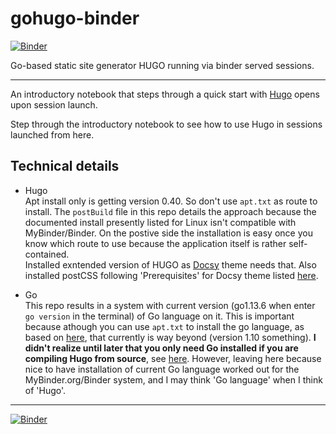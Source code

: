 # gohugo-binder

[![Binder](https://mybinder.org/badge_logo.svg)](https://mybinder.org/v2/gh/fomightez/gohugo-binder/master?filepath=index.ipynb)

Go-based static site generator HUGO running via binder served sessions.

------


An introductory notebook that steps through a quick start with [Hugo](https://gohugo.io/) opens upon session launch.

Step through the introductory notebook to see how to use Hugo in sessions launched from here.

Technical details
-----------------

- Hugo  
	Apt install only is getting version 0.40. So don't use `apt.txt` as route to install. The `postBuild` file in this repo details the approach because the documented install presently listed for Linux isn't compatible with MyBinder/Binder. On the postive side the installation is easy once you know which route to use because the application itself is rather self-contained.   
	Installed exntended version of HUGO as [Docsy](https://themes.gohugo.io/docsy/) theme needs that. Also installed postCSS following 'Prerequisites' for Docsy theme listed [here]( https://themes.gohugo.io/docsy/).


- Go  
	This repo results in a system with current version (go1.13.6 when enter `go version` in the terminal) of Go language on it. This is important because athough you can use `apt.txt` to install the go language, as based on [here](https://github.com/aborruso/bashnotebook/blob/master/binder/apt.txt), that currently is way beyond (version 1.10 something). **I didn't realize until later that you only need Go installed if you are compiling Hugo from source**, see [here](https://discourse.gohugo.io/t/quick-start-doesnt-work-on-ubuntu/14686/2). However, leaving here because nice to have installation of current Go language worked out for the MyBinder.org/Binder system, and I may think 'Go language' when I think of 'Hugo'.


----

[![Binder](https://mybinder.org/badge_logo.svg)](https://mybinder.org/v2/gh/fomightez/gohugo-binder/master?filepath=index.ipynb)

